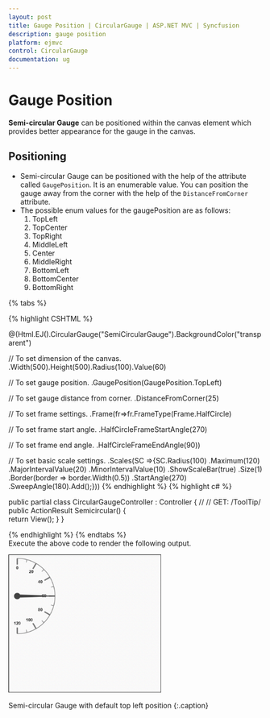 ```yaml
---
layout: post
title: Gauge Position | CircularGauge | ASP.NET MVC | Syncfusion
description: gauge position
platform: ejmvc
control: CircularGauge
documentation: ug
---
```


# Gauge Position

**Semi-circular Gauge** can be positioned within the canvas element which provides better appearance for the gauge in the canvas.

## Positioning

* Semi-circular Gauge can be positioned with the help of the attribute called `GaugePosition`. It is an enumerable value. You can position the gauge away from the corner with the help of the `DistanceFromCorner` attribute. 
* The possible enum values for the gaugePosition are as follows:
	1. TopLeft
	2. TopCenter
	3. TopRight
	4. MiddleLeft
	5. Center
	6. MiddleRight
	7. BottomLeft
	8. BottomCenter
	9. BottomRight


{% tabs %}

{% highlight CSHTML %}

@(Html.EJ().CircularGauge("SemiCircularGauge").BackgroundColor("transparent")

// To set dimension of the canvas.
.Width(500).Height(500).Radius(100).Value(60)

// To set gauge position.
.GaugePosition(GaugePosition.TopLeft)

// To set gauge distance from corner.
.DistanceFromCorner(25)

// To set frame settings.
.Frame(fr=>fr.FrameType(Frame.HalfCircle)

// To set frame start angle.
.HalfCircleFrameStartAngle(270)

// To set frame end angle.
.HalfCircleFrameEndAngle(90))

// To set basic scale settings.
.Scales(SC =>{SC.Radius(100)
				.Maximum(120)
				.MajorIntervalValue(20)
				.MinorIntervalValue(10)
				.ShowScaleBar(true)
				.Size(1)
				.Border(border => border.Width(0.5))
				.StartAngle(270)
				.SweepAngle(180).Add();}))
{% endhighlight %}
{% highlight c# %}

public partial class CircularGaugeController : Controller
{
     //        // GET: /ToolTip/        
	 public ActionResult Semicircular()
	 {           
		return View();
     }
}

{% endhighlight %}
{% endtabs %}  
Execute the above code to render the following output.

![](Gauge-Position_images/Gauge-Position_img1.png)

Semi-circular Gauge with default top left position
{:.caption}


